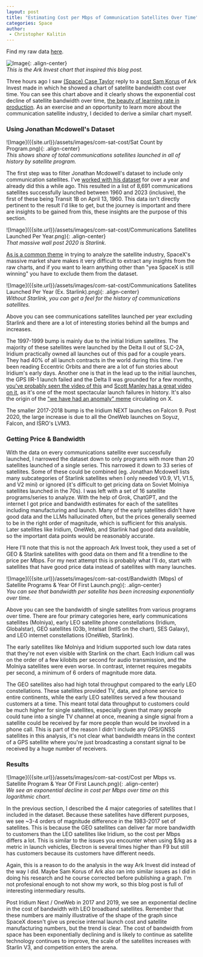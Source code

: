 ```yaml
---
layout: post
title: "Estimating Cost per Mbps of Communication Satellites Over Time"
categories: Space
author:
 - Christopher Kalitin
---
```

<head>
    <meta property="og:image" content="{{site.url}}/assets/images/com-sat-cost/Cost per Mbps vs. Satellite Program & Year Of First Launch.png">
</head>

Find my raw data <a href="https://docs.google.com/spreadsheets/d/1VOgRbnAsQZdGIPoemRj5ApSLk_jxGanNliWEPnBB3p4/edit?gid=996331802#gid=996331802">here</a>.

![Image]({{site.url}}/assets/images/com-sat-cost/ark.jpg){: .align-center}  
<i>This is the Ark Invest chart that inspired this blog post.</i>

Three hours ago I saw <a href="https://x.com/spacecasetayl0r/status/1877536120893755801">(Space) Case Taylor</a> reply to a <a href="https://x.com/skorusARK/status/1876483384467468797">post Sam Korus</a> of Ark Invest made in which he showed a chart of satellite bandwidth cost over time. You can see this chart above and it clearly shows the exponential cost decline of satellite bandwidth over time, <a href="https://ckalitin.github.io/technology/2024/11/19/s-curve-examples.html">the beauty of learning rate in production</a>. As an exercise and an opportunity to learn more about the communication satellite industry, I decided to derive a similar chart myself.

### <b>Using Jonathan Mcdowell's Dataset</b>

![Image]({{site.url}}/assets/images/com-sat-cost/Sat Count by Program.png){: .align-center}  
<i>This shows share of total communications satellites launched in all of history by satellite program.</i>

The first step was to filter Jonathan Mcdowell's dataset to include only communication satellites. I've <a href="https://docs.google.com/spreadsheets/d/1VOgRbnAsQZdGIPoemRj5ApSLk_jxGanNliWEPnBB3p4/edit?gid=61915314#gid=61915314">worked with his dataset</a> for over a year and already did this a while ago. This resulted in a list of 8,691 communications satellites successfully launched between 1960 and 2023 (inclusive), the first of these being Transit 1B on April 13, 1960. This data isn't directly pertinent to the result I'd like to get, but the journey is important and there are insights to be gained from this, these insights are the purpose of this section.

![Image]({{site.url}}/assets/images/com-sat-cost/Communications Satellites Launched Per Year.png){: .align-center}  
<i>That massive wall post 2020 is Starlink.</i>

<a href="https://x.com/CKalitin/status/1860565042732601523/photo/1">As is a common theme</a> in trying to analyze the satellite industry, SpaceX's massive market share makes it very difficult to extract any insights from the raw charts, and if you want to learn anything other than "yea SpaceX is still winning" you have to exclude them from the dataset. 

![Image]({{site.url}}/assets/images/com-sat-cost/Communications Satellites Launched Per Year (Ex. Starlink).png){: .align-center}  
<i>Without Starlink, you can get a feel for the history of communications satellites.</i>

Above you can see communications satellites launched per year excluding Starlink and there are a lot of interesting stories behind all the bumps and increases.

The 1997-1999 bump is mainly due to the initial Iridium satellites. The majority of these satellites were launched by the Delta II out of SLC-2A, Iridium practically owned all launches out of this pad for a couple years. They had 40% of all launch contracts in the world during this time. I've been reading Eccentric Orbits and there are a lot of fun stories about Iridium's early days. Another one is that in the lead up to the initial launches, the GPS IIR-1 launch failed and the Delta II was grounded for a few months, <a href="https://www.youtube.com/watch?v=mTmb3Cqb2qw">you've probably seen the video of this</a> and <a href="https://www.youtube.com/watch?v=ey-bbM7m1L8">Scott Manley has a great video on it</a>, as it's one of the most spectacular launch failures in history. It's also the origin of the <a href="https://x.com/tibininin/status/1842336603538161817">"we have had an anomaly" meme</a> circulating on X.

The smaller 2017-2018 bump is the Iridium NEXT launches on Falcon 9. Post 2020, the large increase is due to all the OneWeb launches on Soyuz, Falcon, and ISRO's LVM3.

### <b>Getting Price & Bandwidth</b>

With the data on every communications satellite ever successfully launched, I narrowed the dataset down to only programs with more than 20 satellites launched of a single series. This narrowed it down to 33 series of satellites. Some of these could be combined (eg. Jonathan Mcdowell lists many subcategories of Starlink satellites when I only needed V0.9, V1, V1.5, and V2 mini) or ignored (it's difficult to get pricing data on Soviet Molniya satellites launched in the 70s). I was left with a set of 16 satellite programs/series to analyze. With the help of Grok, ChatGPT, and the internet I got price and bandwidth estimates for each of the satellites including manufacturing and launch. Many of the early satellites didn't have good data and the LLMs hallucinated  often, but the prices generally seemed to be in the right order of magnitude, which is sufficient for this analysis. Later satellites like Iridium, OneWeb, and Starlink had good data available, so the important data points would be reasonably accurate.

Here I'll note that this is not the approach Ark Invest took, they used a set of GEO & Starlink satellites with good data on them and fit a trendline to the price per Mbps. For my next attempt this is probably what I'll do, start with satellites that have good price data instead of satellites with many launches.

![Image]({{site.url}}/assets/images/com-sat-cost/Bandwidth (Mbps) of Satellite Programs & Year Of First Launch.png){: .align-center}  
<i>You can see that bandwidth per satellite has been increasing exponentially over time.</i>

Above you can see the bandwidth of single satellites from various programs over time. There are four primary categories here, early communications satellites (Molniya), early LEO satellite phone constellations (Iridium, Globalstar), GEO satellites (O3b, Intelsat (IntIS on the chart), SES Galaxy), and LEO internet constellations (OneWeb, Starlink).

The early satellites like Molniya and Iridium supported such low data rates that they're not even visible with Starlink on the chart. Each Iridium call was on the order of a few kilobits per second for audio transmission, and the Molniya satellites were even worse. In contrast, internet requires megabits per second, a minimum of 6 orders of magnitude more data. 

The GEO satellites also had high total throughput compared to the early LEO constellations. These satellites provided TV, data, and phone service to entire continents, while the early LEO satellites served a few thousand customers at a time. This meant total data throughput to customers could be much higher for single satellites, especially given that many people could tune into a single TV channel at once, meaning a single signal from a satellite could be received by far more people than would be involved in a phone call. This is part of the reason I didn't include any GPS/GNSS satellites in this analysis, it's not clear what bandwidth means in the context of a GPS satellite where you're just broadcasting a constant signal to be received by a huge number of receivers.

### <b>Results</b>

![Image]({{site.url}}/assets/images/com-sat-cost/Cost per Mbps vs. Satellite Program & Year Of First Launch.png){: .align-center}  
<i>We see an exponential decline in cost per Mbps over time on this logarithmic chart.</i>

In the previous section, I described the 4 major categories of satellites that I included in the dataset. Because these satellites have different purposes, we see ~3-4 orders of magnitude difference in the 1983-2017 set of satellites. This is because the GEO satellites can deliver far more bandwidth to customers than the LEO satellites like Iridium, so the cost per Mbps differs a lot. This is similar to the issues you encounter when using $/kg as a metric in launch vehicles, Electron is several times higher than F9 but still has customers because its customers have different needs.

Again, this is a reason to do the analysis in the way Ark Invest did instead of the way I did. Maybe Sam Korus of Ark also ran into similar issues as I did in doing his research and he course corrected before publishing a graph. I'm not profesional enough to not show my work, so this blog post is full of interesting intermediary results.

Post Iridium Next / OneWeb in 2017 and 2019, we see an exponential decline in the cost of bandwidth with LEO broadband satellites. Remember that these numbers are mainly illustrative of the shape of the graph since SpaceX doesn't give us precise internal launch cost and satellite manufacturing numbers, but the trend is clear. The cost of bandwidth from space has been exponentially declining and is likely to continue as satellite technology continues to improve, the scale of the satellites increases with Starlin V3, and competition enters the arena.
